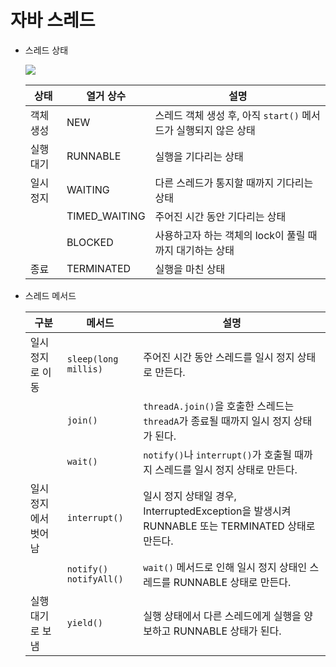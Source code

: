 # 자바 스레드

- 스레드 상태

  <img src="https://github.com/ysu6691/TIL/assets/109272360/62fea82a-2070-47c9-abcc-42436512f599">

  |상태|열거 상수|설명|
  |--|--|--|
  |객체 생성|NEW|스레드 객체 생성 후, 아직 `start()` 메서드가 실행되지 않은 상태|
  |실행 대기|RUNNABLE|실행을 기다리는 상태|
  |일시 정지|WAITING|다른 스레드가 통지할 때까지 기다리는 상태|
  ||TIMED_WAITING|주어진 시간 동안 기다리는 상태|
  ||BLOCKED|사용하고자 하는 객체의 lock이 풀릴 때까지 대기하는 상태|
  |종료|TERMINATED|실행을 마친 상태|

- 스레드 메서드

  |구분|메서드|설명|
  |--|--|--|
  |일시 정지로 이동|`sleep(long millis)`|주어진 시간 동안 스레드를 일시 정지 상태로 만든다.|
  ||`join()`|`threadA.join()`을 호출한 스레드는 `threadA`가 종료될 때까지 일시 정지 상태가 된다.|
  ||`wait()`|`notify()`나 `interrupt()`가 호출될 때까지 스레드를 일시 정지 상태로 만든다.|
  |일시 정지에서 벗어남|`interrupt()`|일시 정지 상태일 경우, InterruptedException을 발생시켜 RUNNABLE 또는 TERMINATED 상태로 만든다.|
  ||`notify()` `notifyAll()`|`wait()` 메서드로 인해 일시 정지 상태인 스레드를 RUNNABLE 상태로 만든다.|
  |실행 대기로 보냄|`yield()`|실행 상태에서 다른 스레드에게 실행을 양보하고 RUNNABLE 상태가 된다.|





